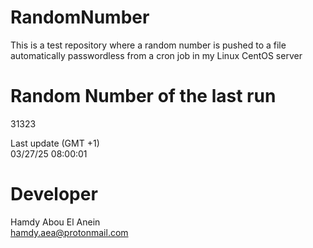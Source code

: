 # RandomNumber    
This is a test repository where a random number is pushed to a file automatically passwordless from a cron job in my Linux CentOS server    
# Random Number of the last run   
31323
      
Last update (GMT +1)    
03/27/25 08:00:01
# Developer    
Hamdy Abou El Anein   
hamdy.aea@protonmail.com
